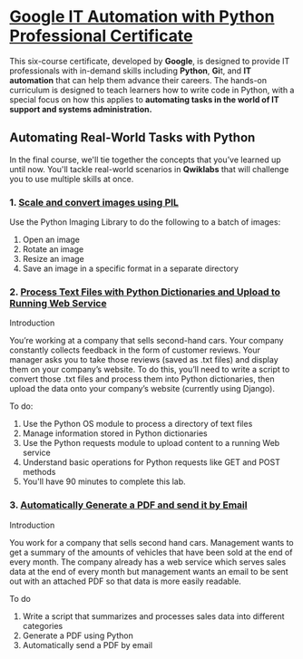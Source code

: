 # [Google IT Automation with Python Professional Certificate](https://www.coursera.org/professional-certificates/google-it-automation)

This six-course certificate, developed by **Google**, is designed to provide IT professionals with in-demand skills including **Python**, **Gi**t, and **IT automation** that can help them advance their careers. The hands-on curriculum is designed to teach learners how to write code in Python, with a special focus on how this applies to **automating tasks in the world of IT support and systems administration.**

## Automating Real-World Tasks with Python
In the final course, we'll tie together the concepts that you’ve learned up until now. You'll tackle real-world scenarios in **Qwiklabs** that will challenge you to use multiple skills at once.

### 1. [Scale and convert images using PIL](https://github.com/jonathannava/google-it-automation/tree/main/images_PIL)

Use the Python Imaging Library to do the following to a batch of images:

1. Open an image
2. Rotate an image
3. Resize an image
4. Save an image in a specific format in a separate directory 

### 2. [Process Text Files with Python Dictionaries and Upload to Running Web Service](https://github.com/jonathannava/google-it-automation/tree/main/upload_feedback_WS)
Introduction

You’re working at a company that sells second-hand cars. Your company constantly collects feedback in the form of customer reviews. Your manager asks you to take those reviews (saved as .txt files) and display them on your company’s website. To do this, you’ll need to write a script to convert those .txt files and process them into Python dictionaries, then upload the data onto your company’s website (currently using Django).

To do:
1. Use the Python OS module to process a directory of text files
2. Manage information stored in Python dictionaries
3. Use the Python requests module to upload content to a running Web service
4. Understand basic operations for Python requests like GET and POST methods 
5. You'll have 90 minutes to complete this lab.

### 3. [Automatically Generate a PDF and send it by Email](https://github.com/jonathannava/google-it-automation/tree/main/generate_PDF_send_email)
Introduction

You work for a company that sells second hand cars. Management wants to get a summary of the amounts of vehicles that have been sold at the end of every month. The company already has a web service which serves sales data at the end of every month but management wants an email to be sent out with an attached PDF so that data is more easily readable.

To do
1. Write a script that summarizes and processes sales data into different categories
2. Generate a PDF using Python
3. Automatically send a PDF by email 
